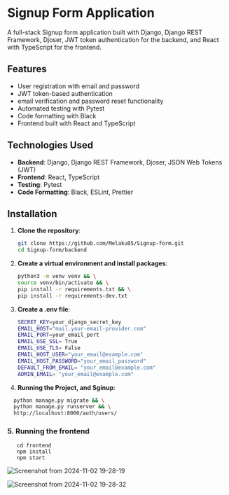 # Signup Form Application
A full-stack Signup form application built with Django, Django REST Framework, Djoser, JWT token authentication for the backend, and React with TypeScript for the frontend.

## Features

- User registration with email and password
- JWT token-based authentication
- email verification and password reset functionality
- Automated testing with Pytest
- Code formatting with Black
- Frontend built with React and TypeScript

## Technologies Used

- **Backend**: Django, Django REST Framework, Djoser, JSON Web Tokens (JWT)
- **Frontend**: React, TypeScript
- **Testing**: Pytest
- **Code Formatting**: Black, ESLint, Prettier

## Installation

1. **Clone the repository**:
   ```bash
   git clone https://github.com/Melaku05/Signup-form.git
   cd Signup-form/backend


2. **Create a virtual environment and install packages**:
   ```bash
   python3 -m venv venv && \
   source venv/bin/activate && \
   pip install -r requirements.txt && \
   pip install -r requirements-dev.txt


3. **Create a .env file**:
   ```bash
   SECRET_KEY=your_django_secret_key
   EMAIL_HOST="mail.your-email-provider.com"
   EMAIL_PORT=your_email_port
   EMAIL_USE_SSL= True
   EMAIL_USE_TLS= False
   EMAIL_HOST_USER="your_email@example.com"
   EMAIL_HOST_PASSWORD="your_email_password"
   DEFAULT_FROM_EMAIL= "your_email@example.com"
   ADMIN_EMAIL= "your_email@example.com"


4. **Running the Project, and Sginup**:
 ```bash
   python manage.py migrate && \
   python manage.py runserver && \
   http://localhost:8000/auth/users/ 
```




### 5. Running the frontend

```
   cd frontend
   npm install
   npm start
```

   


![Screenshot from 2024-11-02 19-28-19](https://github.com/user-attachments/assets/01afb75b-9d5c-4e13-9965-ca98c6ad2187)


![Screenshot from 2024-11-02 19-28-32](https://github.com/user-attachments/assets/f080a4ee-8504-4f76-9af4-7f9bee090b37)

